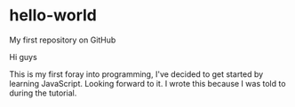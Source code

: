 # hello-world
My first repository on GitHub

Hi guys

This is my first foray into programming, I've decided to get started by learning JavaScript. Looking forward to it.
I wrote this because I was told to during the tutorial.
